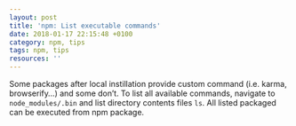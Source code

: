 ```yaml
---
layout: post
title: 'npm: List executable commands'
date: 2018-01-17 22:15:48 +0100
category: npm, tips
tags: npm, tips
resources: ''
---
```

Some packages after local instillation provide custom command (i.e. karma, browserify…) and some don’t. To list all available commands, navigate to `node_modules/.bin` and list directory contents files `ls`. All listed packaged can be executed from npm package.